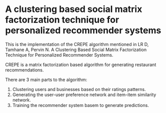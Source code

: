 # A clustering based social matrix factorization technique for personalized recommender systems

This is the implementation of the CREPE algorithm mentioned in LR D, Tamhane A, Pervin N. A Clustering Based Social Matrix Factorization Technique for Personalized Recommender Systems.

CREPE is a matrix factorization based algorithm for generating restaurant recommendations.

There are 3 main parts to the algorithm: 
1) Clustering users and businesses based on their ratings patterns.
2) Generating the user-user preference network and item-item similarity network.
3) Training the recommender system basem to generate predictions.
